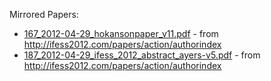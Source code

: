 Mirrored Papers:
- [167_2012-04-29_hokansonpaper_v11.pdf](167_2012-04-29_hokansonpaper_v11.pdf) - from <http://ifess2012.com/papers/action/authorindex>
- [187_2012-04-29_ifess_2012_abstract_ayers-v5.pdf](187_2012-04-29_ifess_2012_abstract_ayers-v5.pdf) - from <http://ifess2012.com/papers/action/authorindex>
